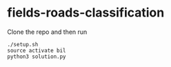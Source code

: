 # fields-roads-classification

Clone the repo and then run
```
./setup.sh
source activate bil
python3 solution.py
```
